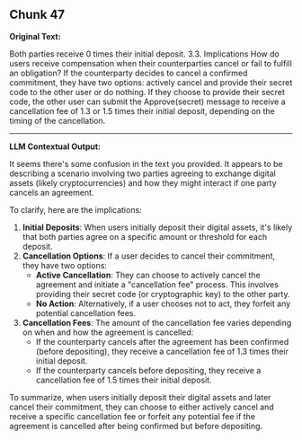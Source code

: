 ## Chunk 47

**Original Text:**

Both parties receive
0 times their initial deposit. 3.3. Implications
How do users receive compensation when their counterparties cancel or fail to fulfill an obligation? If the counterparty decides to cancel a confirmed commitment, they have two options: actively cancel and
provide their secret code to the other user or do nothing. If they choose to provide their secret code, the
other user can submit the Approve(secret) message to receive a cancellation fee of 1.3 or 1.5 times their initial deposit, depending on the timing of the cancellation.

---

**LLM Contextual Output:**

It seems there's some confusion in the text you provided. It appears to be describing a scenario involving two parties agreeing to exchange digital assets (likely cryptocurrencies) and how they might interact if one party cancels an agreement.

To clarify, here are the implications:

1. **Initial Deposits**: When users initially deposit their digital assets, it's likely that both parties agree on a specific amount or threshold for each deposit.
2. **Cancellation Options**: If a user decides to cancel their commitment, they have two options:
   - **Active Cancellation**: They can choose to actively cancel the agreement and initiate a "cancellation fee" process. This involves providing their secret code (or cryptographic key) to the other party.
   - **No Action**: Alternatively, if a user chooses not to act, they forfeit any potential cancellation fees.
3. **Cancellation Fees**: The amount of the cancellation fee varies depending on when and how the agreement is cancelled:
   - If the counterparty cancels after the agreement has been confirmed (before depositing), they receive a cancellation fee of 1.3 times their initial deposit.
   - If the counterparty cancels before depositing, they receive a cancellation fee of 1.5 times their initial deposit.

To summarize, when users initially deposit their digital assets and later cancel their commitment, they can choose to either actively cancel and receive a specific cancellation fee or forfeit any potential fee if the agreement is cancelled after being confirmed but before depositing.
